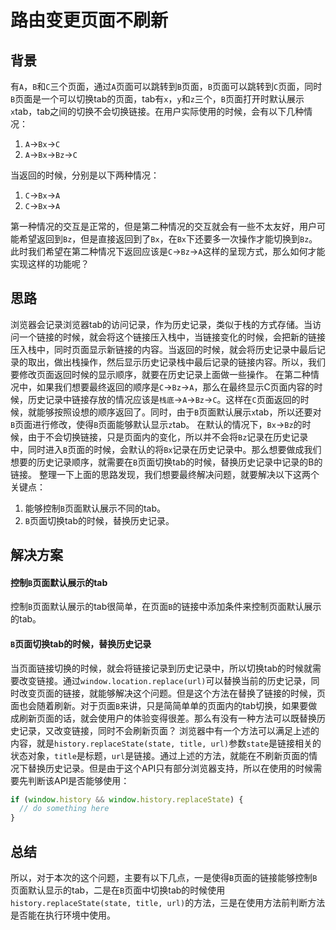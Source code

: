 # 路由变更页面不刷新

## 背景
有`A`，`B`和`C`三个页面，通过`A`页面可以跳转到`B`页面，`B`页面可以跳转到`C`页面，同时`B`页面是一个可以切换tab的页面，tab有`x`，`y`和`z`三个，`B`页面打开时默认展示`x`tab，tab之间的切换不会切换链接。在用户实际使用的时候，会有以下几种情况：
1. `A`->`Bx`->`C`
2. `A`->`Bx`->`Bz`->`C`

当返回的时候，分别是以下两种情况：
1. `C`->`Bx`->`A`
2. `C`->`Bx`->`A`

第一种情况的交互是正常的，但是第二种情况的交互就会有一些不太友好，用户可能希望返回到`Bz`，但是直接返回到了`Bx`，在`Bx`下还要多一次操作才能切换到`Bz`。此时我们希望在第二种情况下返回应该是`C`->`Bz`->`A`这样的呈现方式，那么如何才能实现这样的功能呢？

## 思路
浏览器会记录浏览器tab的访问记录，作为历史记录，类似于栈的方式存储。当访问一个链接的时候，就会将这个链接压入栈中，当链接变化的时候，会把新的链接压入栈中，同时页面显示新链接的内容。当返回的时候，就会将历史记录中最后记录的取出，做出栈操作，然后显示历史记录栈中最后记录的链接内容。所以，我们要修改页面返回时候的显示顺序，就要在历史记录上面做一些操作。
在第二种情况中，如果我们想要最终返回的顺序是`C`->`Bz`->`A`，那么在最终显示C页面内容的时候，历史记录中链接存放的情况应该是`栈底`->`A`->`Bz`->`C`。这样在`C`页面返回的时候，就能够按照设想的顺序返回了。同时，由于`B`页面默认展示`x`tab，所以还要对`B`页面进行修改，使得`B`页面能够默认显示`z`tab。
在默认的情况下，`Bx`->`Bz`的时候，由于不会切换链接，只是页面内的变化，所以并不会将`Bz`记录在历史记录中，同时进入`B`页面的时候，会默认的将`Bx`记录在历史记录中。那么想要做成我们想要的历史记录顺序，就需要在`B`页面切换tab的时候，替换历史记录中记录的B的链接。
整理一下上面的思路发现，我们想要最终解决问题，就要解决以下这两个关键点：
1. 能够控制`B`页面默认展示不同的tab。
2. `B`页面切换tab的时候，替换历史记录。

## 解决方案
#### 控制`B`页面默认展示的tab
控制`B`页面默认展示的tab很简单，在页面`B`的链接中添加条件来控制页面默认展示的tab。

#### `B`页面切换tab的时候，替换历史记录
当页面链接切换的时候，就会将链接记录到历史记录中，所以切换tab的时候就需要改变链接。通过`window.location.replace(url)`可以替换当前的历史记录，同时改变页面的链接，就能够解决这个问题。但是这个方法在替换了链接的时候，页面也会随着刷新。对于页面`B`来讲，只是简简单单的页面内的tab切换，如果要做成刷新页面的话，就会使用户的体验变得很差。那么有没有一种方法可以既替换历史记录，又改变链接，同时不会刷新页面？
浏览器中有一个方法可以满足上述的内容，就是`history.replaceState(state, title, url)`参数`state`是链接相关的状态对象，`title`是标题，`url`是链接。通过上述的方法，就能在不刷新页面的情况下替换历史记录。但是由于这个API只有部分浏览器支持，所以在使用的时候需要先判断该API是否能够使用：
```javascript
if (window.history && window.history.replaceState) {
  // do something here
}
```

## 总结
所以，对于本次的这个问题，主要有以下几点，一是使得`B`页面的链接能够控制`B`页面默认显示的tab，二是在`B`页面中切换tab的时候使用`history.replaceState(state, title, url)`的方法，三是在使用方法前判断方法是否能在执行环境中使用。